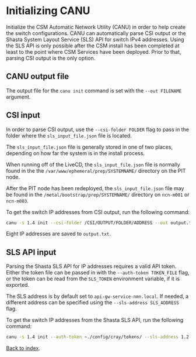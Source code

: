 # Initializing CANU

Initialize the CSM Automatic Network Utility (CANU) in order to help create the switch configurations. CANU can automatically parse CSI output or
the Shasta System Layout Service (SLS) API for switch IPv4 addresses. Using the SLS API is only possible after the CSM install has been completed
at least to the point where CSM Services have been deployed. Prior to that, parsing CSI output is the only option.

## CANU output file

The output file for the `canu init` command is set with the `--out FILENAME` argument.

## CSI input

In order to parse CSI output, use the `--csi-folder FOLDER` flag to pass in the folder where the `sls_input_file.json` file is located.

The `sls_input_file.json` file is generally stored in one of two places, depending on how far the system is in the install process.

When running off of the LiveCD, the `sls_input_file.json` file is normally found in the the `/var/www/ephemeral/prep/SYSTEMNAME/` directory on the PIT node.

After the PIT node has been redeployed, the `sls_input_file.json` file may be found in the `/metal/bootstrap/prep/SYSTEMNAME/` directory on `ncn-m001` or `ncn-m003`.

To get the switch IP addresses from CSI output, run the following command:

```bash
canu -s 1.4 init --csi-folder /CSI/OUTPUT/FOLDER/ADDRESS --out output.txt
```

Eight IP addresses are saved to `output.txt`.

## SLS API input

Parsing the Shasta SLS API for IP addresses requires a valid API token. Either the token file can be passed in with the
`--auth-token TOKEN_FILE` flag, or the token can be read from the `SLS_TOKEN` environment variable, if it is exported.

The SLS address is by default set to `api-gw-service-nmn.local`. If needed, a different address can be specified using the `--sls-address SLS_ADDRESS` flag.

To get the switch IP addresses from the Shasta SLS API, run the following command:

```bash
canu -s 1.4 init --auth-token ~./config/cray/tokens/ --sls-address 1.2.3.4 --out output.txt
```

[Back to index](README.md).
